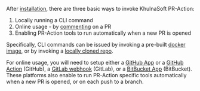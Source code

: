 
After [installation](https://pr-action-docs.khulnasoft.com/installation/), there are three basic ways to invoke KhulnaSoft PR-Action:

1. Locally running a CLI command
2. Online usage - by [commenting](https://github.com/Pr-action/pr-action/pull/229#issuecomment-1695021901) on a PR
3. Enabling PR-Action tools to run automatically when a new PR is opened


Specifically, CLI commands can be issued by invoking a pre-built [docker image](https://pr-action-docs.khulnasoft.com/installation/locally/#using-docker-image), or by invoking a [locally cloned repo](https://pr-action-docs.khulnasoft.com/installation/locally/#run-from-source).

For online usage, you will need to setup either a [GitHub App](https://pr-action-docs.khulnasoft.com/installation/github/#run-as-a-github-app) or a [GitHub Action](https://pr-action-docs.khulnasoft.com/installation/github/#run-as-a-github-action) (GitHub), a [GitLab webhook](https://pr-action-docs.khulnasoft.com/installation/gitlab/#run-a-gitlab-webhook-server) (GitLab), or a [BitBucket App](https://pr-action-docs.khulnasoft.com/installation/bitbucket/#run-using-khulnasoft-hosted-bitbucket-app) (BitBucket).
These platforms also enable to run PR-Action specific tools automatically when a new PR is opened, or on each push to a branch.

